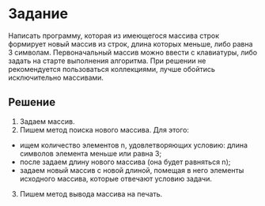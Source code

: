 # Задание
Написать программу, которая из имеющегося массива строк формирует новый массив из строк, длина которых меньше, либо равна 3 символам. Первоначальный массив можно ввести с клавиатуры, либо задать на старте выполнения алгоритма. При решении не рекомендуется пользоваться коллекциями, лучше обойтись исключительно массивами.

## Решение
1. Задаем массив.
2. Пишем метод поиска нового массива.
Для этого:
- ищем количество элементов n, удовлетворяющих условию: длина символов элемента меньше или равна 3;
- после задаем длину нового массива (она будет равняться n);
- задаем новый массив с новой длиной, помещая в него элементы исходного массива, которые отвечают условию задачи.
3. Пишем метод вывода массива на печать.
